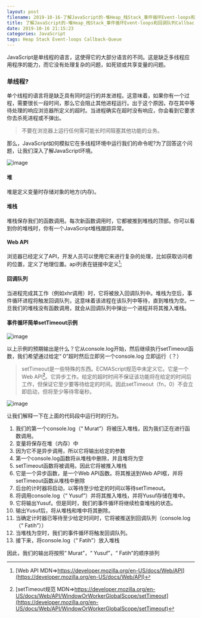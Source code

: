 ```yaml
---
layout: post
filename: 2019-10-16-了解JavaScript的-堆Heap_栈Stack_事件循环Event-loops和回调队列CallbackQueue
title: 了解JavaScript的-堆Heap_栈Stack_事件循环Event-loops和回调队列CallbackQueue
date: 2019-10-16 21:15:23
categories: JavaScript
tags: Heap Stack Event-loops Callback-Queue
---
```


JavaScript是单线程的语言，这使得它的大部分语言的不同。这是缺乏多线程应用程序的能力，而它没有处理复杂的问题，如死锁或共享变量的问题。

### 单线程?

单个线程的语言将是缺乏具有同时运行的并发进程。这意味着，如果你有一个过程，需要很长一段时间，那么它会阻止其他进程运行。出于这个原因，存在其中等待处理的响应浏览器所定义的超时。当进程确实在超时没有响应，你会看到它要求你去杀死进程或不弹出。

>不要在浏览器上运行任何需可能长时间阻塞其他功能的业务。

那么，JavaScript如何模拟它在多线程环境中运行我们的命令呢?为了回答这个问题，让我们深入了解JavaScript环境。

![image](../images/post/event_loop01.png)

#### 堆

堆是定义变量时存储对象的地方(内存)。

#### 堆栈

堆栈保存我们的函数调用。每次新函数调用时，它都被推到堆栈的顶部。你可以看到你的堆栈时，你有一个JavaScript堆栈跟踪异常。

#### Web API

浏览器已经定义了API，开发人员可以使用它来进行复杂的处理，比如获取访问者的位置，定义了地理位置。api列表在链接中定义[^Web_API];

#### 回调队列
当进程完成其工作（例如xhr调用）时，它将被放入回调队列中。堆栈为空后，事件循环进程将触发回调队列，这意味着该进程在该队列中等待，直到堆栈为空。一旦我们的堆栈没有函数调用，就会从回调队列中弹出一个进程并将其推入堆栈。

#### 事件循环简单setTimeout示例

![image](../images/post/event_loop02.png)

以上示例的预期输出是什么？它从console.log开始，然后继续执行setTimeout函数，我们希望通过给定“ 0”超时然后立即另一个console.log 立即运行（？）

>setTimeout是一些特殊的东西。ECMAScript规范中未定义它。它是一个Web API[^setTimeout]。它异步工作。给定的超时时间不保证该功能将在给定的时间后工作，但保证它至少要等待给定的时间。因此setTimeout（fn，0）不会立即启动，但将至少等待零毫秒。

![image](../images/post/event_loop03.gif)

让我们解释一下在上面的代码段中运行时的行为。

1. 我们的第一个console.log（“ Murat”）将被压入堆栈，因为我们正在进行函数调用。
2. 变量将保存在堆（内存）中
3. 因为它不是异步调用，所以它将输出给定的参数
4. 第一个console.log函数将从堆栈中删除，并且堆将为空
5. setTimeout函数将被调用。因此它将被推入堆栈
6. 它是一个异步函数，是一个Web API函数。将其推送到Web API框，并将setTimeout函数从堆栈中删除
7. 后台的计时器将启动，以等待至少给定的时间以等待setTimeout。
8. 将调用console.log（“ Yusuf”）并将其推入堆栈，并将Yusuf存储在堆中。
9. 它将输出Yusuf。但是同时，我们的事件循环将继续检查堆栈的状态。
10. 输出Yusuf后，将从堆栈和堆中将其删除。
11. 当确定计时器已等待至少给定时间时，它将被推送到回调队列（console.log（“ Fatih”））
12. 当堆栈为空时，我们的事件循环将触发回调队列。
13. 接下来，将console.log（“ Fatih”）放入堆栈

因此，我们的输出将按照“ Murat”，“ Yusuf”，“ Fatih”的顺序排列

[^Web_API]: [Web API MDN=>https://developer.mozilla.org/en-US/docs/Web/API](https://developer.mozilla.org/en-US/docs/Web/API)

[^setTimeout]: [setTimeout规范 MDN=>https://developer.mozilla.org/en-US/docs/Web/API/WindowOrWorkerGlobalScope/setTimeout](https://developer.mozilla.org/en-US/docs/Web/API/WindowOrWorkerGlobalScope/setTimeout)